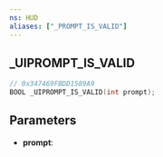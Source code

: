 ```yaml
---
ns: HUD
aliases: ["_PROMPT_IS_VALID"]
---
```

## _UIPROMPT_IS_VALID

```c
// 0x347469FBDD1589A9
BOOL _UIPROMPT_IS_VALID(int prompt);
```

## Parameters
* **prompt**:
